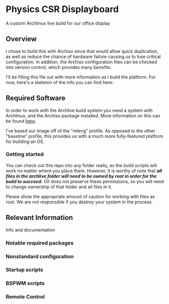 # Physics CSR Displayboard
A custom Archlinux live build for our office display

## Overview
I chose to build this with Archiso since that would allow quick duplication, as well as reduce the chance of hardware failure causing
us to lose critical configuration.  In addition, the Archiso configuration files can be checked into version control, which provides
many benefits.

I'll be filling this file out with more information as I build the platform.  For now, here's a skeleton of the info you can find here:

## Required Software

In order to work with the Archlive build system you need a system with Archlinux, and the Archiso package installed.
More information on this can be found [here](https://wiki.archlinux.org/index.php/Archiso).

I've based our image off of the "releng" profile.  As opposed to the other "baseline" profile, this provides us with a much more
fully-featured platform for building an OS.

### Getting started

You can check out this repo into any folder really, as the build scripts will work no matter where you place them.  However,
it is worthy of note that ***all files in the archlive folder will need to be owned by root in order for the build to succeed.***
Git does not preserve these permissions, so you will need to change ownership of that folder and all files in it.

Please show the appropriate amount of caution for working with files as root.  We are not responsible if you destroy your system
in the process.

## Relevant Information

Info and documentation

### Notable required packages

### Nonstandard configuration

### Startup scripts

### BSPWM scripts

### Remote Control
